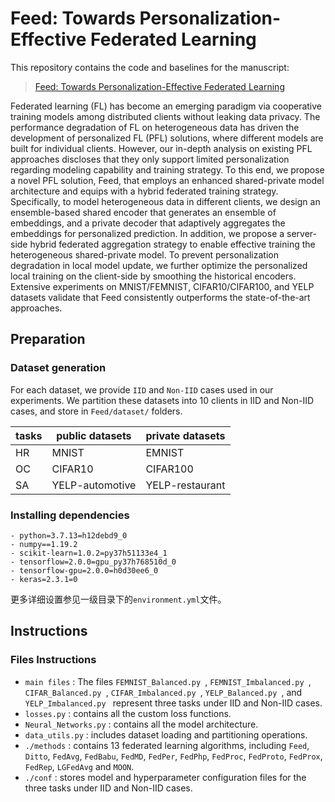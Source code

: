 # Feed: Towards Personalization-Effective Federated Learning

This repository contains the code and baselines for the manuscript:

> [Feed: Towards Personalization-Effective Federated Learning](https://github.com/DoublePg/Feed)
>

Federated learning (FL) has become an emerging paradigm via cooperative training models among distributed clients without leaking data privacy. The performance degradation of FL on heterogeneous data has driven the development of personalized FL (PFL) solutions, where different models are built for individual clients. However, our in-depth analysis on existing PFL approaches discloses that they only support limited personalization regarding modeling capability and training strategy. To this end, we propose a novel PFL solution, Feed, that employs an enhanced shared-private model architecture and equips with a hybrid federated training strategy. Specifically, to model heterogeneous data in different clients, we design an ensemble-based shared encoder that  generates an ensemble of embeddings, and a private decoder that adaptively aggregates the embeddings for personalized prediction. In addition, we propose a server-side hybrid federated aggregation strategy to enable effective training the heterogeneous shared-private model. To prevent personalization degradation in local model update, we further optimize the personalized local training on the client-side by smoothing the historical encoders. Extensive experiments on MNIST/FEMNIST, CIFAR10/CIFAR100, and YELP datasets validate that Feed consistently outperforms the state-of-the-art approaches.

## Preparation

### Dataset generation

For each dataset, we provide `IID` and `Non-IID` cases used in our experiments. We partition these datasets into 10 clients in IID and Non-IID cases, and store in `Feed/dataset/` folders.

| tasks | public datasets      | private datasets    |
| ---------- | --------------- | ------------- |
| HR          | MNIST          | EMNIST       |
| OC          | CIFAR10         | CIFAR100      |
| SA          | YELP-automotive | YELP-restaurant |


### Installing dependencies

```
- python=3.7.13=h12debd9_0
- numpy==1.19.2
- scikit-learn=1.0.2=py37h51133e4_1
- tensorflow=2.0.0=gpu_py37h768510d_0
- tensorflow-gpu=2.0.0=h0d30ee6_0
- keras=2.3.1=0
``` 
更多详细设置参见一级目录下的`environment.yml`文件。

## Instructions

### Files Instructions

* `main files` : The files  `FEMNIST_Balanced.py `,  `FEMNIST_Imbalanced.py `,  `CIFAR_Balanced.py `,  `CIFAR_Imbalanced.py `,  `YELP_Balanced.py `, and  `YELP_Imbalanced.py ` represent three tasks under IID and Non-IID cases.
* `losses.py` : contains all the custom loss functions.
* `Neural_Networks.py` : contains all the model architecture.
* `data_utils.py` : includes dataset loading and partitioning operations.
* `./methods` : contains 13 federated learning algorithms, including `Feed`, `Ditto`, `FedAvg`, `FedBabu`, `FedMD`, `FedPer`, `FedPhp`, `FedProc`, `FedProto`, `FedProx`, `FedRep`, `LGFedAvg` and `MOON`.
* `./conf` : stores model and hyperparameter configuration files for the three tasks under IID and Non-IID cases.
